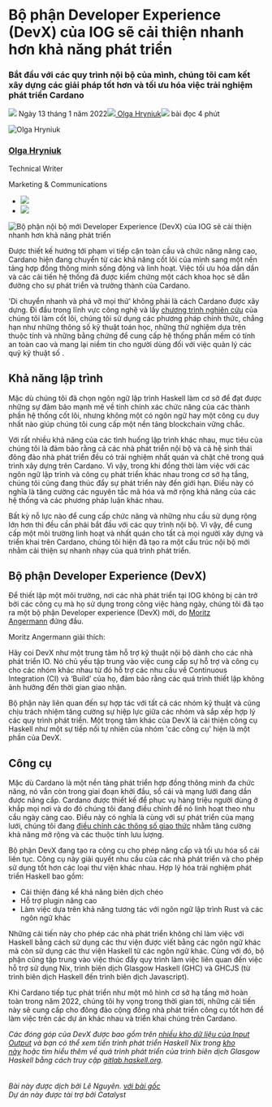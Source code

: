 # Bộ phận Developer Experience (DevX) của IOG sẽ cải thiện nhanh hơn khả năng phát triển

### **Bắt đầu với các quy trình nội bộ của mình, chúng tôi cam kết xây dựng các giải pháp tốt hơn và tối ưu hóa việc trải nghiệm phát triển Cardano**

![](img/2022-01-13-a-new-internal-iog-developer-experience-department.002.png) Ngày 13 tháng 1 năm 2022![](img/2022-01-13-a-new-internal-iog-developer-experience-department.002.png)[ Olga Hryniuk](/en/blog/authors/olga-hryniuk/page-1/)![](img/2022-01-13-a-new-internal-iog-developer-experience-department.003.png) bài đọc 4 phút

![Olga Hryniuk](img/2022-01-13-a-new-internal-iog-developer-experience-department.004.png)[](/en/blog/authors/olga-hryniuk/page-1/)

### [**Olga Hryniuk**](/en/blog/authors/olga-hryniuk/page-1/)

Technical Writer

Marketing &amp; Communications

- ![](img/2022-01-13-a-new-internal-iog-developer-experience-department.005.png)[](https://www.linkedin.com/in/olga-hryniuk-1094a3160/ "LinkedIn")
- ![](img/2022-01-13-a-new-internal-iog-developer-experience-department.006.png)[](https://github.com/olgahryniuk "GitHub")

![Bộ phận nội bộ mới Developer Experience (DevX) của IOG sẽ cải thiện nhanh hơn khả năng phát triển](https://github.com/cardano2vn/iohk-blog/blob/main/vi/docs1/2022/01/img/2022-01-13-a-new-internal-iog-developer-experience-department.007.jpeg?raw=true)

Được thiết kế hướng tới phạm vi tiếp cận toàn cầu và chức năng nâng cao, Cardano hiện đang chuyển từ các khả năng cốt lõi của mình sang một nền tảng hợp đồng thông minh sống động và linh hoạt. Việc tối ưu hóa dần dần và các cải tiến hệ thống đã được kiểm chứng một cách khoa học sẽ dẫn đường cho sự phát triển và trưởng thành của Cardano.

'Di chuyển nhanh và phá vỡ mọi thứ' không phải là cách Cardano được xây dựng. Đi đầu trong lĩnh vực công nghệ và lấy [chương trình nghiên cứu](https://iohk.io/research/) của chúng tôi làm cốt lõi, chúng tôi sử dụng các phương pháp chính thức, chẳng hạn như những thông số kỹ thuật toán học, những thử nghiệm dựa trên thuộc tính và những bằng chứng để cung cấp hệ thống phần mềm có tính an toàn cao và mang lại niềm tin cho người dùng đối với việc quản lý các quỹ kỹ thuật số .

## **Khả năng lập trình**

Mặc dù chúng tôi đã chọn ngôn ngữ lập trình Haskell làm cơ sở để đạt được những sự đảm bảo mạnh mẽ về tính chính xác chức năng của các thành phần hệ thống cốt lõi, nhưng không một có ngôn ngữ hay một công cụ duy nhất nào giúp chúng tôi cung cấp một nền tảng blockchain vững chắc.

Với rất nhiều khả năng của các tình huống lập trình khác nhau, mục tiêu của chúng tôi là đảm bảo rằng cả các nhà phát triển nội bộ và cả hệ sinh thái đông đảo nhà phát triển đều có trải nghiệm nhất quán và chặt chẽ trong quá trình xây dựng trên Cardano. Vì vậy, trong khi đồng thời làm việc với các ngôn ngữ lập trình và công cụ phát triển khác nhau trong cơ sở hạ tầng, chúng tôi cũng đang thúc đẩy sự phát triển này đến giới hạn. Điều này có nghĩa là tăng cường các nguyên tắc mã hóa và mở rộng khả năng của các hệ thống và các phương pháp luận khác nhau.

Bất kỳ nỗ lực nào để cung cấp chức năng và những nhu cầu sử dụng rộng lớn hơn thì đều cần phải bắt đầu với các quy trình nội bộ. Vì vậy, để cung cấp một môi trường linh hoạt và nhất quán cho tất cả mọi người xây dựng và triển khai trên Cardano, chúng tôi hiện đã tạo ra một cấu trúc nội bộ mới nhằm cải thiện sự nhanh nhạy của quá trình phát triển.

## **Bộ phận Developer Experience (DevX)**

Để thiết lập một môi trường, nơi các nhà phát triển tại IOG không bị cản trở bởi các công cụ mà họ sử dụng trong công việc hàng ngày, chúng tôi đã tạo ra một bộ phận Developer experience (DevX) mới, do [Moritz Angermann](https://iohk.io/team/moritz-angermann/) đứng đầu.

Moritz Angermann giải thích:

Hãy coi DevX như một trung tâm hỗ trợ kỹ thuật nội bộ dành cho các nhà phát triển IO. Nó chủ yếu tập trung vào việc cung cấp sự hỗ trợ và công cụ cho các nhóm khác nhau từ đó hỗ trợ các nhu cầu về Continuous Integration (CI) và ‘Build’ của họ, đảm bảo rằng các quá trình thiết lập không ảnh hưởng đến thời gian giao nhận.

Bộ phận này liên quan đến sự hợp tác với tất cả các nhóm kỹ thuật và cũng chịu trách nhiệm tăng cường sự hiệp lực giữa các nhóm và sắp xếp hợp lý các quy trình phát triển. Một trọng tâm khác của DevX là cải thiện công cụ Haskell như một sự tiếp nối tự nhiên của nhóm 'các công cụ' hiện là một phần của DevX.

## **Công cụ**

Mặc dù Cardano là một nền tảng phát triển hợp đồng thông minh đa chức năng, nó vẫn còn trong giai đoạn khởi đầu, sổ cái và mạng lưới đang dần được nâng cấp. Cardano được thiết kế để phục vụ hàng triệu người dùng ở khắp mọi nơi và do đó chúng tôi đang điều chỉnh để nó linh hoạt theo nhu cầu ngày càng cao. Điều này có nghĩa là cùng với sự phát triển của mạng lưới, chúng tôi đang [điều chỉnh các thông số giao thức](https://iohk.io/en/blog/posts/2021/11/22/slow-and-steady-wins-the-race-network-evolution-for-network-growth/) nhằm tăng cường khả năng mở rộng và các thuộc tính lưu lượng.

Bộ phận DevX đang tạo ra công cụ cho phép nâng cấp và tối ưu hóa sổ cái liên tục. Công cụ này giải quyết nhu cầu của các nhà phát triển và cho phép sử dụng tốt hơn các loại thư viện khác nhau. Hợp lý hóa trải nghiệm phát triển Haskell bao gồm:

- Cải thiện đáng kể khả năng biên dịch chéo
- Hỗ trợ plugin nâng cao
- Làm việc dựa trên khả năng tương tác với ngôn ngữ lập trình Rust và các ngôn ngữ khác

Những cải tiến này cho phép các nhà phát triển không chỉ làm việc với Haskell bằng cách sử dụng các thư viện được viết bằng các ngôn ngữ khác mà còn sử dụng các thư viện Haskell từ các ngôn ngữ khác. Cùng với đó, bộ phận cũng tập trung vào việc thúc đẩy quy trình làm việc liên quan đến việc hỗ trợ sử dụng Nix, trình biên dịch Glasgow Haskell (GHC) và GHCJS (từ trình biên dịch Haskell đến trình biên dịch Javascript).

Khi Cardano tiếp tục phát triển như một mô hình cơ sở hạ tầng mở hoàn toàn trong năm 2022, chúng tôi hy vọng trong thời gian tới, những cải tiến này sẽ cung cấp cho đông đảo cộng đồng nhà phát triển công cụ tốt hơn để làm việc trên các dự án khác nhau và triển khai chúng trên Cardano.

*Các đóng góp của DevX được bao gồm trên [nhiều kho dữ liệu của Input Output](https://github.com/input-output-hk) và bạn có thể xem tiến trình phát triển Haskell Nix trong [kho này](https://github.com/input-output-hk/haskell.nix) hoặc tìm hiểu thêm về quá trình phát triển của trình biên dịch Glasgow Haskell bằng cách truy cập [gitlab.haskell.org](https://gitlab.haskell.org/users/sign_in).<br><br><br>Bài này được dịch bởi Lê Nguyên. <a class="_active_edit_href" href="https://iohk.io/en/blog/posts/2022/01/13/a-new-internal-iog-developer-experience-department/">với bài gốc</a><br><em>Dự án này được tài trợ bởi Catalyst</em>*
